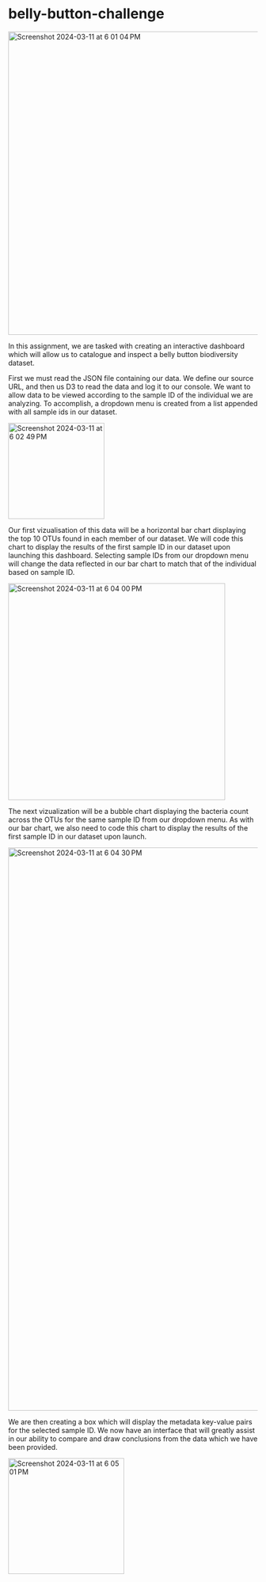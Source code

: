# belly-button-challenge
<img width="613" alt="Screenshot 2024-03-11 at 6 01 04 PM" src="https://github.com/caelwillis/belly-button-challenge/assets/146779765/f18e77f6-5201-4114-8c9b-ca0c58076ac6">

In this assignment, we are tasked with creating an interactive dashboard which will allow us to catalogue and inspect a belly button biodiversity dataset.

First we must read the JSON file containing our data. We define our source URL, and then us D3 to read the data and log it to our console. We want to allow data to be viewed according to the sample ID of the individual we are analyzing. To accomplish, a dropdown menu is created from a list appended with all sample ids in our dataset.

<img width="194" alt="Screenshot 2024-03-11 at 6 02 49 PM" src="https://github.com/caelwillis/belly-button-challenge/assets/146779765/68c5dadb-75c2-4180-86f7-252649bffd01">


Our first vizualisation of this data will be a horizontal bar chart displaying the top 10 OTUs found in each member of our dataset. We will code this chart to display the results of the first sample ID in our dataset upon launching this dashboard. Selecting sample IDs from our dropdown menu will change the data reflected in our bar chart to match that of the individual based on sample ID.

<img width="438" alt="Screenshot 2024-03-11 at 6 04 00 PM" src="https://github.com/caelwillis/belly-button-challenge/assets/146779765/78aaab96-a426-4357-8d46-1100109e2816">


The next vizualization will be a bubble chart displaying the bacteria count across the OTUs for the same sample ID from our dropdown menu. As with our bar chart, we also need to code this chart to display the results of the first sample ID in our dataset upon launch.

<img width="1138" alt="Screenshot 2024-03-11 at 6 04 30 PM" src="https://github.com/caelwillis/belly-button-challenge/assets/146779765/35aa53a5-3489-4572-b857-eb0f18b7215e">

We are then creating a box which will display the metadata key-value pairs for the selected sample ID. We now have an interface that will greatly assist in our ability to compare and draw conclusions from the data which we have been provided.

<img width="234" alt="Screenshot 2024-03-11 at 6 05 01 PM" src="https://github.com/caelwillis/belly-button-challenge/assets/146779765/d1f28588-5399-4d44-8684-ce9fb9efc257">
